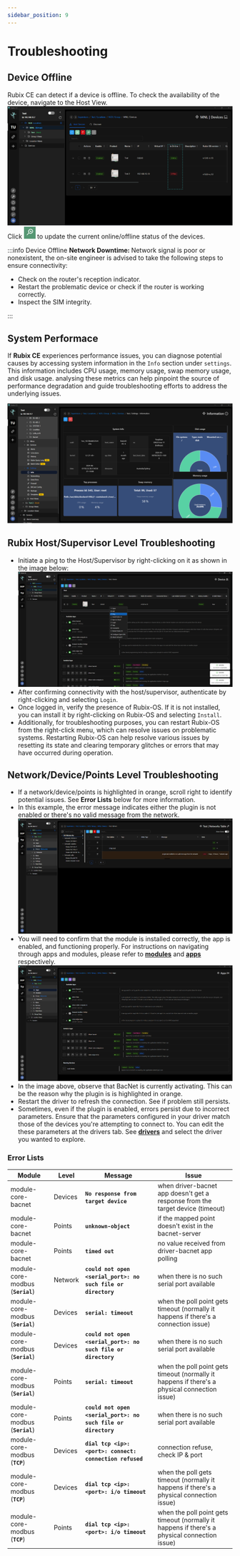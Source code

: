 ```yaml
---
sidebar_position: 9
---
```

# Troubleshooting

## Device Offline

Rubix CE can detect if a device is offline. To check the availability of the device, navigate to the Host View.
![max800px](../img/apps/is-online.png) <br/>
Click ![update-status-button.png](../img/apps/update-status-icon.png) to update the current online/offline status of the devices.

:::info Device Offline
<b>Network Downtime: </b> Network signal is poor or nonexistent, the on-site engineer is advised to take the following steps to ensure connectivity: <br/>
<ul><li>Check on the router's reception indicator.</li>
<li>Restart the problematic device or check if the router is working correctly.</li>
<li>Inspect the SIM integrity.</li></ul>
:::

## System Performace
If **Rubix CE** experiences performance issues, you can diagnose potential causes by accessing system information in the `Info` section under `settings`. This information includes CPU usage, memory usage, swap memory usage, and disk usage. analysing these metrics can help pinpoint the source of performance degradation and guide troubleshooting efforts to address the underlying issues.

![max800px](../img/apps/info.png)


## Rubix Host/Supervisor Level Troubleshooting
* Initiate a ping to the Host/Supervisor by right-clicking on it as shown in the image below:
![max800px](../img/apps/Ping.png)
* After confirming connectivity with the host/supervisor, authenticate by right-clicking and selecting `Login`.
* Once logged in, verify the presence of Rubix-OS. If it is not installed, you can install it by right-clicking on Rubix-OS and selecting `Install`.
* Additionally, for troubleshooting purposes, you can restart Rubix-OS from the right-click menu, which can resolve issues on problematic systems. Restarting Rubix-OS can help resolve various issues by resetting its state and clearing temporary glitches or errors that may have occurred during operation. 

## Network/Device/Points Level Troubleshooting
* If a network/device/points is highlighted in orange, scroll right to identify potential issues. See **Error Lists** below for more information.
* In this example, the error message indicates either the plugin is not enabled or there's no valid message from the network.
![max800px](../img/apps/plug-in-unable.png)
* You will need to confirm that the module is installed correctly, the app is enabled, and functioning properly. For instructions on navigating through apps and modules, please refer to   **[modules](Modules.md)** and  **[apps](apps.md)** respectively.
![max800px](../img/apps/plug-in-unable-2.png)
* In the image above, observe that BacNet is currently activating. This can be the reason why the plugin is is highlighted in orange. 
* Restart the driver to refresh the connection. See if problem still persists.
* Sometimes, even if the plugin is enabled, errors persist due to incorrect parameters. Ensure that the parameters configured in your driver match those of the devices you're attempting to connect to. You can edit the these parameters at the drivers tab. See **[drivers](../drivers/overview.md)** and select the driver you wanted to explore.

### Error Lists
|Module                 |Level      | Message |Issue   |
|-----------------------|-----------|---------|--------|
|module-core-bacnet|Devices|**`No response from target device`**|when driver-bacnet app doesn't get a response from the target device (timeout)|
|module-core-bacnet|Points|**`unknown-object`**| if the mapped point doesn't exist in the bacnet-server|
|module-core-bacnet|Points|**`timed out`**|no value received from driver-bacnet app polling|
|module-core-modbus (**`Serial`**)|Network|**`could not open <serial_port>: no such file or directory`**|when there is no such serial port available|
|module-core-modbus (**`Serial`**)|Devices|**`serial: timeout`**|when the poll point gets timeout (normally it happens if there's a connection issue)|
|module-core-modbus (**`Serial`**)|Devices|**`could not open <serial_port>: no such file or directory`**|when there is no such serial port available|
|module-core-modbus (**`Serial`**)|Points|**`serial: timeout`**| when the poll point gets timeout (normally it happens if there's a physical connection issue)
|module-core-modbus (**`Serial`**)|Points|**`could not open <serial_port>: no such file or directory`**|when there is no such serial port available|
|module-core-modbus (**`TCP`**)|Devices|**`dial tcp <ip>:<port>: connect: connection refused`**|connection refuse, check IP & port|
|module-core-modbus (**`TCP`**)|Devices|**`dial tcp <ip>:<port>: i/o timeout`**|when the poll gets timeout (normally it happens if there's a physical connection issue)|
|module-core-modbus (**`TCP`**)|Points|**`dial tcp <ip>:<port>: i/o timeout`**|when the poll point gets timeout (normally it happens if there's a physical connection issue)|


##


